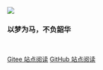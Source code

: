 <!-- docsify/_coverpage.md --> 

![](https://cdn.jsdelivr.net/gh/zxiaosi/cdn/Docsify/images/icons.png)

### 以梦为马，不负韶华

<span id="busuanzi_container_site_pv" style='display:none'>
    👀 本站总访问量：<span id="busuanzi_value_site_pv"></span> 次
</span>
<span id="busuanzi_container_site_uv" style='display:none'>
    | 🚴‍♂️ 本站总访客数：<span id="busuanzi_value_site_uv"></span> 人
</span>

<br>

[Gitee 站点阅读](https://idslilang.gitee.io/just-write/#/README.md)    [GitHub 站点阅读](https://idslilang.github.io/just-write/#/README)

